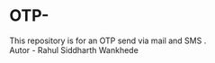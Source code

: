 # OTP-
This repository is for an OTP send via mail and SMS . 
<br>
Autor - Rahul Siddharth  Wankhede